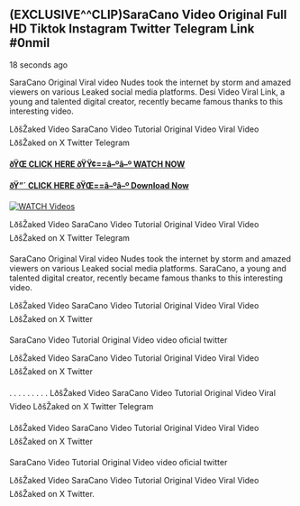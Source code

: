 ## (EXCLUSIVE^^CLIP)SaraCano Video Original Full HD Tiktok Instagram Twitter Telegram Link #0nmil

18 seconds ago

SaraCano Original Viral video Nudes took the internet by storm and amazed viewers on various Leaked social media platforms. Desi Video Viral Link, a young and talented digital creator, recently became famous thanks to this interesting video.

LðšŽaked Video SaraCano Video Tutorial Original Video Viral Video LðšŽaked on X Twitter Telegram

**[ðŸŒ CLICK HERE ðŸŸ¢==â–ºâ–º WATCH NOW](https://clips-mediaa.blogspot.com/2025/02/video-viral-download.html)**

**[ðŸ”´ CLICK HERE ðŸŒ==â–ºâ–º Download Now](https://clips-mediaa.blogspot.com/2025/02/video-viral-download.html)**

[![WATCH Videos](https://i.imgur.com/dJHk4Zq.gif)](https://clips-mediaa.blogspot.com/2025/02/video-viral-download.html)

LðšŽaked Video SaraCano Video Tutorial Original Video Viral Video LðšŽaked on X Twitter Telegram

SaraCano Original Viral video Nudes took the internet by storm and amazed viewers on various Leaked social media platforms. SaraCano, a young and talented digital creator, recently became famous thanks to this interesting video.

LðšŽaked Video SaraCano Video Tutorial Original Video Viral Video LðšŽaked on X Twitter

SaraCano Video Tutorial Original Video video oficial twitter

LðšŽaked Video SaraCano Video Tutorial Original Video Viral Video LðšŽaked on X Twitter

. . . . . . . . . LðšŽaked Video SaraCano Video Tutorial Original Video Viral Video LðšŽaked on X Twitter Telegram

LðšŽaked Video SaraCano Video Tutorial Original Video Viral Video LðšŽaked on X Twitter

SaraCano Video Tutorial Original Video video oficial twitter

LðšŽaked Video SaraCano Video Tutorial Original Video Viral Video LðšŽaked on X Twitter.